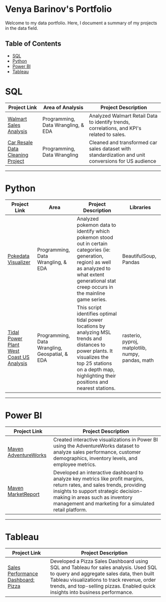 # Venya Barinov's Portfolio

Welcome to my data portfolio. Here, I document a summary of my projects in the data field.

## Table of Contents
- [SQL](#sql)
- [Python](#python)
- [Power BI](#Power_BI)
- [Tableau](#Tableau)

# SQL
| Project Link | Area of Analysis | Project Description |
|---|---|---|
| [Walmart Sales Analysis](https://github.com/vbarinov001/Walmart_Sales_Analysis) | Programming, Data Wrangling, & EDA | Analyzed Walmart Retail Data to identify trends, correlations, and KPI's related to sales. |
| [Car Resale Data Cleaning Project](https://github.com/vbarinov001/Car_Resale_Dataset_Cleaning_Project) | Programming, Data Wrangling | Cleaned and transformed car sales dataset with standardization and unit conversions for US audience |

***

# Python

| Project Link | Area | Project Description | Libraries |
|---|---|---|---|
| [Pokedata Visualizer](https://github.com/vbarinov001/Pokedata-Visualizer/tree/main) | Programming, Data Wrangling, & EDA | Analyzed pokemon data to identify which pokemon stood out in certain categories (ie: generation, region) as well as analyzed to what extent generational stat creep occurs in the mainline game series. | BeautifulSoup, Pandas |
| [Tidal Power Plant West Coast US Analysis](https://github.com/vbarinov001/Tidal_Power_Plant_Location_Project) | Programming, Data Wrangling, Geospatial, & EDA | This script identifies optimal tidal power locations by analyzing MSL trends and distances to power plants. It visualizes the top 25 stations on a depth map, highlighting their positions and nearest stations. | rasterio, pyproj, matplotlib, numpy, pandas, math |
***

# Power BI

| Project Link | Project Description |
|---|---|
| [Maven AdventureWorks](https://github.com/vbarinov001/Maven-Adventure-Works) | Created interactive visualizations in Power BI using the AdventureWorks dataset to analyze sales performance, customer demographics, inventory levels, and employee metrics. |
| [Maven MarketReport](https://github.com/vbarinov001/Maven-Market-Report) |  Developed an interactive dashboard to analyze key metrics like profit margins, return rates, and sales trends, providing insights to support strategic decision-making in areas such as inventory management and marketing for a simulated retail platform. |

***

# Tableau

| Project Link | Project Description | 
|---|---|
| [Sales Performance Dashboard: Pizza](https://github.com/vbarinov001/Pizza-Sales-Performance-Dashboard) | Developed a Pizza Sales Dashboard using SQL and Tableau for sales analysis. Used SQL to query and aggregate sales data, then built Tableau visualizations to track revenue, order trends, and top-selling pizzas. Enabled quick insights into business performance. |
